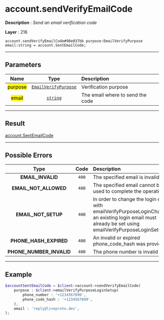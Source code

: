 # account.sendVerifyEmailCode

**Description** : *Send an email verification code*

**Layer** : 216

```tl
account.sendVerifyEmailCode#98e037bb purpose:EmailVerifyPurpose email:string = account.SentEmailCode;
```

---

## Parameters

| Name | Type | Description |
| :---: | :---: | :--- |
| <mark>purpose</mark> | [`EmailVerifyPurpose`](type/EmailVerifyPurpose) | Verification purpose |
| <mark>email</mark> | [`string`](type/string) | The email where to send the code |

---

## Result

[account.SentEmailCode](type/account.SentEmailCode)

---

## Possible Errors

| Type | Code | Description |
| :---: | :---: | :--- |
| **EMAIL_INVALID** | `400` | The specified email is invalid |
| **EMAIL_NOT_ALLOWED** | `400` | The specified email cannot be used to complete the operation |
| **EMAIL_NOT_SETUP** | `400` | In order to change the login email with emailVerifyPurposeLoginChange, an existing login email must already be set using emailVerifyPurposeLoginSetup |
| **PHONE_HASH_EXPIRED** | `400` | An invalid or expired phone_code_hash was provided |
| **PHONE_NUMBER_INVALID** | `400` | The phone number is invalid |

---

## Example

```php
$accountSentEmailCode = $client->account->sendVerifyEmailCode(
	purpose : $client->emailVerifyPurposeLoginSetup(
		phone_number : '+1234567890',
		phone_code_hash : '+1234567890',
	),
	email : 'reply@liveproto.dev',
);
```